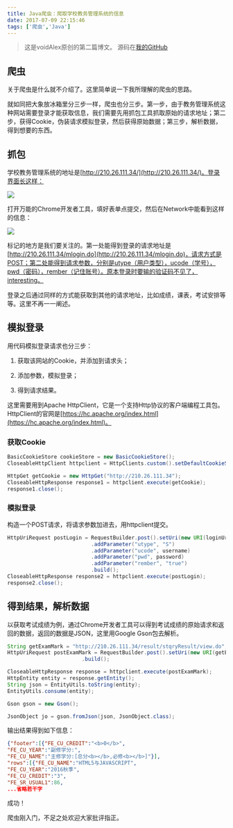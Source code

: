 ```yaml
---
title: Java爬虫：爬取学校教务管理系统的信息
date: 2017-07-09 22:15:46
tags: ['爬虫','Java']
---
```

> 这是voidAlex原创的第二篇博文。
> 源码在[我的GitHub](https://github.com/voidAlex/NWNU_Crawler)
<!-- more -->

## 爬虫
关于爬虫是什么就不介绍了。这里简单说一下我所理解的爬虫的思路。

就如同把大象放冰箱里分三步一样，爬虫也分三步。第一步，由于教务管理系统这种网站需要登录才能获取信息，我们需要先用抓包工具抓取原始的请求地址；第二步，获得Cookie，伪装请求模拟登录，然后获得原始数据；第三步，解析数据，得到想要的东西。

## 抓包
学校教务管理系统的地址是[http://210.26.111.34/](http://210.26.111.34/)。登录界面长这样：

![](http://osuro1ft2.bkt.clouddn.com//17-7-10/3887073.jpg)

打开万能的Chrome开发者工具，填好表单点提交，然后在Network中能看到这样的信息：

![](http://osuro1ft2.bkt.clouddn.com//17-7-10/38663337.jpg)

标记的地方是我们要关注的。第一处能得到登录的请求地址是[http://210.26.111.34/mlogin.do](http://210.26.111.34/mlogin.do)，请求方式是POST；第二处能得到请求参数，分别是utype（用户类型），ucode（学号），pwd（密码），rember（记住账号）。原本登录时要输的验证码不见了，interesting。

登录之后通过同样的方式能获取到其他的请求地址，比如成绩，课表，考试安排等等。这里不再一一阐述。

## 模拟登录
用代码模拟登录请求也分三步：

1. 获取该网站的Cookie，并添加到请求头；

2. 添加参数，模拟登录；

3. 得到请求结果。

这里需要用到Apache HttpClient，它是一个支持Http协议的客户端编程工具包。HttpClient的官网是[https://hc.apache.org/index.html](https://hc.apache.org/index.html)。

### 获取Cookie

```Java
BasicCookieStore cookieStore = new BasicCookieStore();
CloseableHttpClient httpclient = HttpClients.custom().setDefaultCookieStore(cookieStore).build();

HttpGet getCookie = new HttpGet("http://210.26.111.34");
CloseableHttpResponse response1 = httpclient.execute(getCookie);
response1.close();
```

### 模拟登录

构造一个POST请求，将请求参数加进去，用httpclient提交。

```Java
HttpUriRequest postLogin = RequestBuilder.post().setUri(new URI(loginUrl))
                           .addParameter("utype", "S")
                           .addParameter("ucode", username)
                           .addParameter("pwd", password)
                           .addParameter("rember", "true")
                           .build();
CloseableHttpResponse response2 = httpclient.execute(postLogin);
response2.close();
```

## 得到结果，解析数据

以获取考试成绩为例，通过Chrome开发者工具可以得到考试成绩的原始请求和返回的数据，返回的数据是JSON，这里用Google Gson包去解析。

```Java
String getExamMark = "http://210.26.111.34/result/stqryResult/view.do";
HttpUriRequest postExamMark = RequestBuilder.post().setUri(new URI(getExamMark))
                        .build();

CloseableHttpResponse response = httpclient.execute(postExamMark);
HttpEntity entity = response.getEntity();
String json = EntityUtils.toString(entity);
EntityUtils.consume(entity);

Gson gson = new Gson();

JsonObject jo = gson.fromJson(json, JsonObject.class);
```

输出结果得到如下信息：
```Json
{"footer":[{"FE_CU_CREDIT":"<b>0</b>",
"FE_CU_YEAR":"副修学分:",
"FE_CU_NAME":"主修学分:[总分<b></b>,必修<b></b>]"}],
"rows":[{"FE_CU_NAME":"HTML5与JAVASCRIPT",
"FE_CU_YEAR":"2016秋季",
"FE_CU_CREDIT":"3",
"FE_SR_USUAL1":86,
...省略若干字
```

成功！

爬虫刚入门，不足之处欢迎大家批评指正。